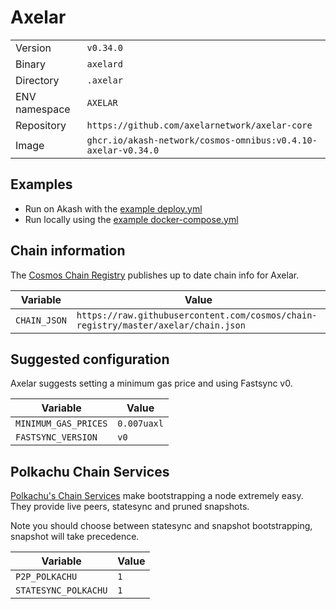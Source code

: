# Axelar

| | |
|---|---|
|Version|`v0.34.0`|
|Binary|`axelard`|
|Directory|`.axelar`|
|ENV namespace|`AXELAR`|
|Repository|`https://github.com/axelarnetwork/axelar-core`|
|Image|`ghcr.io/akash-network/cosmos-omnibus:v0.4.10-axelar-v0.34.0`|

## Examples

- Run on Akash with the [example deploy.yml](./deploy.yml)
- Run locally using the [example docker-compose.yml](./docker-compose.yml)

## Chain information

The [Cosmos Chain Registry](https://github.com/cosmos/chain-registry) publishes up to date chain info for Axelar.

|Variable|Value|
|---|---|
|`CHAIN_JSON`|`https://raw.githubusercontent.com/cosmos/chain-registry/master/axelar/chain.json`|

## Suggested configuration

Axelar suggests setting a minimum gas price and using Fastsync v0.

|Variable|Value|
|---|---|
|`MINIMUM_GAS_PRICES`|`0.007uaxl`|
|`FASTSYNC_VERSION`|`v0`|

## Polkachu Chain Services

[Polkachu's Chain Services](https://www.polkachu.com/) make bootstrapping a node extremely easy. They provide live peers, statesync and pruned snapshots.

Note you should choose between statesync and snapshot bootstrapping, snapshot will take precedence.

|Variable|Value|
|---|---|
|`P2P_POLKACHU`|`1`|
|`STATESYNC_POLKACHU`|`1`|
